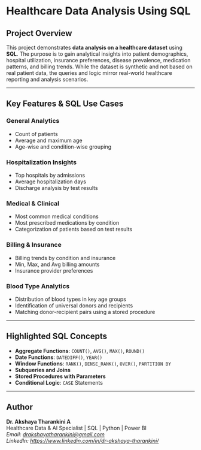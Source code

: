 # Healthcare Data Analysis Using SQL

## Project Overview

This project demonstrates **data analysis on a healthcare dataset** using **SQL**. The purpose is to gain analytical insights into patient demographics, hospital utilization, insurance preferences, disease prevalence, medication patterns, and billing trends. While the dataset is synthetic and not based on real patient data, the queries and logic mirror real-world healthcare reporting and analysis scenarios.

---

## Key Features & SQL Use Cases

### General Analytics
- Count of patients
- Average and maximum age
- Age-wise and condition-wise grouping

### Hospitalization Insights
- Top hospitals by admissions
- Average hospitalization days
- Discharge analysis by test results

### Medical & Clinical
- Most common medical conditions
- Most prescribed medications by condition
- Categorization of patients based on test results

### Billing & Insurance
- Billing trends by condition and insurance
- Min, Max, and Avg billing amounts
- Insurance provider preferences

### Blood Type Analytics
- Distribution of blood types in key age groups
- Identification of universal donors and recipients
- Matching donor-recipient pairs using a stored procedure

---

## Highlighted SQL Concepts

- **Aggregate Functions**: `COUNT()`, `AVG()`, `MAX()`, `ROUND()`
- **Date Functions**: `DATEDIFF()`, `YEAR()`
- **Window Functions**: `RANK()`, `DENSE_RANK()`, `OVER()`, `PARTITION BY`
- **Subqueries and Joins**
- **Stored Procedures with Parameters**
- **Conditional Logic**: `CASE` Statements

--- 

## Author

**Dr. Akshaya Tharankini A**  
Healthcare Data & AI Specialist | SQL | Python | Power BI  
*Email: drakshayatharankini@gmail.com*  
*LinkedIn: https://www.linkedin.com/in/dr-akshaya-tharankini/*
